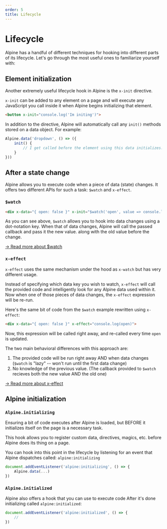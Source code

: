 ```yaml
---
order: 5
title: Lifecycle
---
```


# Lifecycle

Alpine has a handful of different techniques for hooking into different parts of its lifecycle. Let's go through the most useful ones to familiarize yourself with:

<a name="element-initialization"></a>
## Element initialization

Another extremely useful lifecycle hook in Alpine is the `x-init` directive.

`x-init` can be added to any element on a page and will execute any JavaScript you call inside it when Alpine begins initializing that element.

```html
<button x-init="console.log('Im initing')">
```

In addition to the directive, Alpine will automatically call any `init()` methods stored on a data object. For example:

```js
Alpine.data('dropdown', () => ({
    init() {
        // I get called before the element using this data initializes.
    }
}))
```

<a name="after-a-state-change"></a>
## After a state change

Alpine allows you to execute code when a piece of data (state) changes. It offers two different APIs for such a task: `$watch` and `x-effect`.

<a name="watch"></a>
### `$watch`

```html
<div x-data="{ open: false }" x-init="$watch('open', value => console.log(value))">
```

As you can see above, `$watch` allows you to hook into data changes using a dot-notation key. When that 
of data changes, Alpine will call the passed callback and pass it the new value. along with the old value before the change.

[→ Read more about $watch](/magics/watch)

<a name="x-effect"></a>
### `x-effect`

`x-effect` uses the same mechanism under the hood as `x-watch` but has very different usage.

Instead of specifying which data key you wish to watch, `x-effect` will call the provided code and intelligently look for any Alpine data used within it. Now when one of those pieces of data changes, the `x-effect` expression will be re-run.

Here's the same bit of code from the `$watch` example rewritten using `x-effect`:

```html
<div x-data="{ open: false }" x-effect="console.log(open)">
```

Now, this expression will be called right away, and re-called every time `open` is updated.

The two main behavioral differences with this approach are:

1. The provided code will be run right away AND when data changes (`$watch` is "lazy" -- won't run until the first data change)
2. No knowledge of the previous value. (The callback provided to `$watch` recieves both the new value AND the old one)

[→ Read more about x-effect](/directives/effect)

<a name="alpine-initialization"></a>
## Alpine initialization

<a name="alpine-initializing"></a>
### `Alpine.initializing`

Ensuring a bit of code executes after Alpine is loaded, but BEFORE it initializes itself on the page is a necessary task.

This hook allows you to register custom data, directives, magics, etc. before Alpine does its thing on a page.

You can hook into this point in the lifecycle by listening for an event that Alpine dispatches called: `alpine:initializing`

```js
document.addEventListener('alpine:initializing', () => {
    Alpine.data(...)
})
```

<a name="alpine-initialized"></a>
### `Alpine.initialized`

Alpine also offers a hook that you can use to execute code After it's done initializing called `alpine:initialized`:

```js
document.addEventListener('alpine:initialized', () => {
    //
})
```
